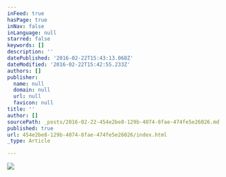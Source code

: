 ```yaml
---
inFeed: true
hasPage: true
inNav: false
inLanguage: null
starred: false
keywords: []
description: ''
datePublished: '2016-02-22T15:43:13.068Z'
dateModified: '2016-02-22T15:42:55.233Z'
authors: []
publisher:
  name: null
  domain: null
  url: null
  favicon: null
title: ''
author: []
sourcePath: _posts/2016-02-22-454e2be8-129b-4074-8fae-474fe5e26026.md
published: true
url: 454e2be8-129b-4074-8fae-474fe5e26026/index.html
_type: Article

---
```

![](https://the-grid-user-content.s3-us-west-2.amazonaws.com/e8543f8b-5cf8-451f-88f5-484902dc7e9e.gif)